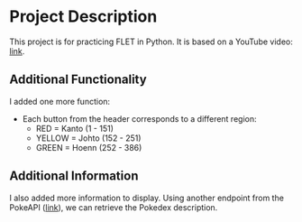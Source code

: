# Project Description

This project is for practicing FLET in Python. It is based on a YouTube video: [link](https://youtu.be/nFJ3Ba7aOdg).

## Additional Functionality

I added one more function:

- Each button from the header corresponds to a different region:
  - RED = Kanto (1 - 151)
  - YELLOW = Johto (152 - 251)
  - GREEN = Hoenn (252 - 386)

## Additional Information

I also added more information to display. Using another endpoint from the PokeAPI ([link](https://pokeapi.co/api/v2/pokemon-species/1/)), we can retrieve the Pokedex description.